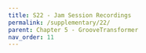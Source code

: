 ```yaml
---
title: S22 - Jam Session Recordings
permalink: /supplementary/22/
parent: Chapter 5 - GrooveTransformer
nav_order: 11
---
```


